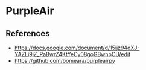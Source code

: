 # PurpleAir

## References
* https://docs.google.com/document/d/15ijz94dXJ-YAZLi9iZ_RaBwrZ4KtYeCy08goGBwnbCU/edit
* https://github.com/bomeara/purpleairpy
